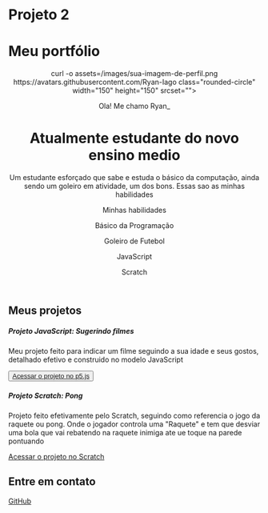 # Projeto 2
<!DOCTYPE html>
<html lang="pt-br">

<head>
    <meta charset="UTF-8">
    <meta name="viewport" content="width=device-width, initial-scale=1.0">
    <link href="https://cdn.jsdelivr.net/npm/bootstrap@5.3.2/dist/css/bootstrap.min.css" rel="stylesheet">
    <link rel="stylesheet" href="https://cdn.jsdelivr.net/npm/bootstrap-icons@1.11.3/font/bootstrap-icons.min.css">
    <link rel="stylesheet" href="style.css">
    <h1> Meu portfólio </h1>
</head>

<body>
    <header class="container text-center">
            curl -o assets=/images/sua-imagem-de-perfil.png https://avatars.githubusercontent.com/Ryan-Iago
        class="rounded-circle" width="150" height="150"
            srcset="">
        <p class="lead">Ola! Me chamo Ryan_</p>
        <h1>Atualmente estudante do novo ensino medio</h1>
        <p>Um estudante esforçado que sabe e estuda o básico da computação, ainda sendo um goleiro em atividade, um dos bons. Essas sao as minhas habilidades</p>
        <p>Minhas habilidades</p>
        <div>
            <p class="badge bg-secondary">Básico da Programação</p>
            <p class="badge bg-secondary">Goleiro de Futebol</p>
            <p class="badge bg-secondary">JavaScript</p>
            <p class="badge bg-secondary">Scratch</p>
        </div>
    </header>
    <main class="container mt-5">
        <h2>Meus projetos</h2>
        <div class="row">
            <!-- Projeto 1 -->
            <div class="col-md-4">
                <div class="card">
                    <div class="card-body">
                        <h5 class="card-title"> Projeto JavaScript: Sugerindo filmes</h5>
                        <p class="card-text">Meu projeto feito para indicar um filme seguindo a sua idade e seus gostos, detalhado efetivo e construido no modelo JavaScript
                        </p>
                        <button type="button"</button>
                             <a href="https://editor.p5js.org/Ryan123456/sketches/Ee1fV2R0d" target="_blank" class="btn btn-primary">Acessar o projeto no p5.js</a>
                    </div>
                </div>
            </div>
            <!-- Projeto 2 -->
            <div class="col-md-4">
                <div class="card">
                    <div class="card-body">
                        <h5 class="card-title">Projeto Scratch: Pong </h5>
                        <p class="card-text">Projeto feito efetivamente pelo Scratch, seguindo como referencia o jogo da raquete ou pong. Onde o jogador controla uma "Raquete" e tem que desviar uma bola que vai rebatendo na raquete inimiga ate ue toque na parede pontuando</p>
                        <a href="https://scratch.mit.edu/projects/1034939505" target="_blank" class="btn btn-primary">Acessar o projeto no Scratch</a>
                    </div>
                </div>
            </div>
        </div>
    </div>
                </div>
            </div>
        </div>
    </div>
    <footer class="container py-5">
        <h2>Entre em contato</h2>
        <div>
            <i class="bi bi-github"></i>
            <a href="https://github.com/Ryan-Iago">GitHub</a>
        <div>
</body>

</html>

